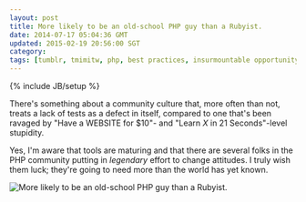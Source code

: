 ```yaml
---           
layout: post
title: More likely to be an old-school PHP guy than a Rubyist.
date: 2014-07-17 05:04:36 GMT
updated: 2015-02-19 20:56:00 SGT
category:
tags: [tumblr, tmimitw, php, best practices, insurmountable opportunity, community]
---
```

{% include JB/setup %}

There's something about a community culture that, more often than not, treats a lack of tests as a defect in itself, compared to one that's been ravaged by "Have a WEBSITE for $10"- and "Learn *X* in 21 Seconds"-level stupidity.

Yes, I'm aware that tools are maturing and that there are several folks in the PHP community putting in *legendary* effort to change attitudes. I truly wish them luck; they're going to need more than the world has yet known.

<img alt="More likely to be an old-school PHP guy than a Rubyist." src="http://40.media.tumblr.com/e048886a01626553eb9f3085b7641df5/tumblr_n8ubfoJ7x91s36xsio1_500.jpg" />
